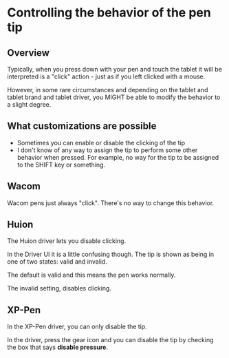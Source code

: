 # Controlling the behavior of the pen tip

## Overview

Typically, when you press down with your pen and touch the tablet it will be interpreted is a "click" action - just as if you left clicked with a mouse.

However, in some rare circumstances and depending on the tablet and tablet brand and tablet driver, you MIGHT be able to modify the behavior to a slight degree.

## What customizations are possible

* Sometimes you can enable or disable the clicking of the tip
* I don't know of any way to assign the tip to perform some other behavior when pressed. For example, no way for the tip to be assigned to the SHIFT key or something.

## Wacom

Wacom pens just always "click". There's no way to change this behavior.

## Huion

The Huion driver lets you disable clicking.

In the Driver UI it is a little confusing though. The tip is shown as being in one of two states: valid and invalid.

The default is valid and this means the pen works normally.

The invalid setting, disables clicking.

## XP-Pen

In the XP-Pen driver, you can only disable the tip.

In the driver, press the gear icon and you can disable the tip by checking the box that says **disable pressure**.&#x20;


